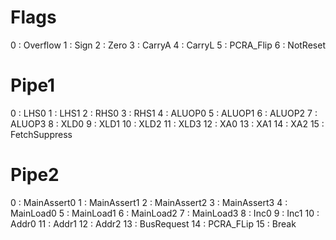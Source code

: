 # Flags
  0 : Overflow
  1 : Sign
  2 : Zero
  3 : CarryA
  4 : CarryL
  5 : PCRA\_Flip
  6 : NotReset

# Pipe1
  0 : LHS0
  1 : LHS1
  2 : RHS0
  3 : RHS1
  4 : ALUOP0
  5 : ALUOP1
  6 : ALUOP2
  7 : ALUOP3
  8 : XLD0
  9 : XLD1
 10 : XLD2
 11 : XLD3
 12 : XA0
 13 : XA1
 14 : XA2
 15 : FetchSuppress

# Pipe2
  0 : MainAssert0
  1 : MainAssert1
  2 : MainAssert2
  3 : MainAssert3
  4 : MainLoad0
  5 : MainLoad1
  6 : MainLoad2
  7 : MainLoad3
  8 : Inc0
  9 : Inc1
 10 : Addr0
 11 : Addr1
 12 : Addr2
 13 : BusRequest
 14 : PCRA\_FLip
 15 : Break

